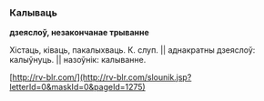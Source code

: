 ### Калываць
**дзеяслоў, незакончанае трыванне**

Хістаць, ківаць, пакалыхваць. К. слуп. || аднакратны дзеяслоў: калыўнуць. || назоўнік: калыванне.

<a rel="author">[http://rv-blr.com/](http://rv-blr.com/slounik.jsp?letterId=0&maskId=0&pageId=1275)</a>
